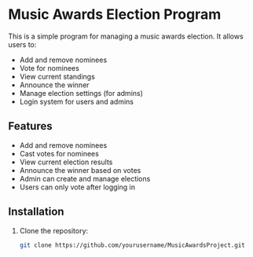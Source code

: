 # Music Awards Election Program

This is a simple program for managing a music awards election. It allows users to:
- Add and remove nominees
- Vote for nominees
- View current standings
- Announce the winner
- Manage election settings (for admins)
- Login system for users and admins

## Features
- Add and remove nominees
- Cast votes for nominees
- View current election results
- Announce the winner based on votes
- Admin can create and manage elections
- Users can only vote after logging in

## Installation

1. Clone the repository:
   ```bash
   git clone https://github.com/yourusername/MusicAwardsProject.git
